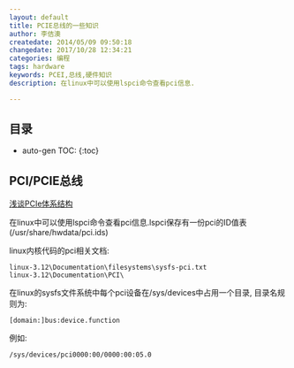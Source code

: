 ```yaml
---
layout: default
title: PCIE总线的一些知识
author: 李佶澳
createdate: 2014/05/09 09:50:18
changedate: 2017/10/28 12:34:21
categories: 编程
tags: hardware
keywords: PCEI,总线,硬件知识
description: 在linux中可以使用lspci命令查看pci信息.

---
```


## 目录
* auto-gen TOC:
{:toc}

## PCI/PCIE总线

[浅谈PCIe体系结构](http://blog.sina.com.cn/s/articlelist_1685243084_3_1.html)

在linux中可以使用lspci命令查看pci信息.lspci保存有一份pci的ID值表(/usr/share/hwdata/pci.ids)

linux内核代码的pci相关文档:

	linux-3.12\Documentation\filesystems\sysfs-pci.txt
	linux-3.12\Documentation\PCI\

在linux的sysfs文件系统中每个pci设备在/sys/devices中占用一个目录, 目录名规则为:

	[domain:]bus:device.function

例如:

	/sys/devices/pci0000:00/0000:00:05.0
